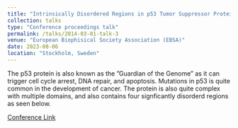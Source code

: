 ```yaml
---
title: "Intrinsically Disordered Regions in p53 Tumor Suppressor Protein"
collection: talks
type: "Conference proceedings talk"
permalink: /talks/2014-03-01-talk-3
venue: "European Biophisical Society Association (EBSA)"
date: 2023-08-06
location: "Stockholm, Sweden"
---
```


The p53 protein is also known as the ”Guardian of the Genome” as it can trigger cell cycle arrest, DNA repair, and apoptosis. Mutations in p53 is quite common in the development of cancer. The protein is also quite complex with multiple domains, and also contains four signficantly disorderd regions as seen below.

[Conference Link](https://mkon.nu/ebsa)
